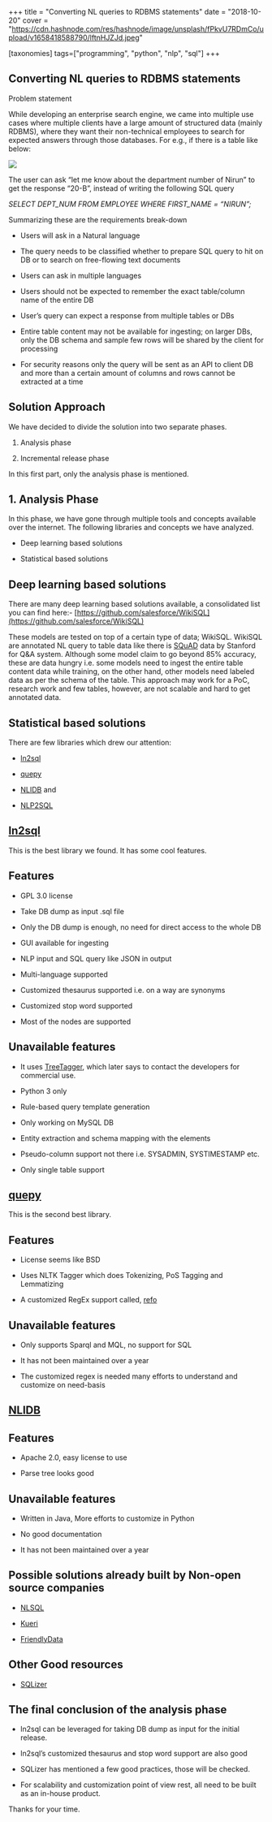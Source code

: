 +++
title = "Converting NL queries to RDBMS statements"
date = "2018-10-20"
cover = "https://cdn.hashnode.com/res/hashnode/image/unsplash/fPkvU7RDmCo/upload/v1658418588790/lftnHJZJd.jpeg"

[taxonomies]
tags=["programming", "python", "nlp", "sql"]
+++
## Converting NL queries to RDBMS statements


Problem statement

While developing an enterprise search engine, we came into multiple use cases where multiple clients have a large amount of structured data (mainly RDBMS), where they want their non-technical employees to search for expected answers through those databases. For e.g., if there is a table like below:

![](https://cdn.hashnode.com/res/hashnode/image/upload/v1629634039908/mXZwYZvlW.png)

The user can ask “let me know about the department number of Nirun” to get the response “20-B”, instead of writing the following SQL query

*SELECT DEPT_NUM FROM EMPLOYEE WHERE FIRST_NAME = “NIRUN”;*

Summarizing these are the requirements break-down

* Users will ask in a Natural language

* The query needs to be classified whether to prepare SQL query to hit on DB or to search on free-flowing text documents

* Users can ask in multiple languages

* Users should not be expected to remember the exact table/column name of the entire DB

* User’s query can expect a response from multiple tables or DBs

* Entire table content may not be available for ingesting; on larger DBs, only the DB schema and sample few rows will be shared by the client for processing

* For security reasons only the query will be sent as an API to client DB and more than a certain amount of columns and rows cannot be extracted at a time

## Solution Approach

We have decided to divide the solution into two separate phases.

1. Analysis phase

1. Incremental release phase

In this first part, only the analysis phase is mentioned.

## 1. Analysis Phase

In this phase, we have gone through multiple tools and concepts available over the internet. The following libraries and concepts we have analyzed.

* Deep learning based solutions

* Statistical based solutions

## Deep learning based solutions

There are many deep learning based solutions available, a consolidated list you can find here:- [https://github.com/salesforce/WikiSQL](https://github.com/salesforce/WikiSQL)

These models are tested on top of a certain type of data; WikiSQL. WikiSQL are annotated NL query to table data like there is [SQuAD](https://rajpurkar.github.io/SQuAD-explorer/) data by Stanford for Q&A system. Although some model claim to go beyond 85% accuracy, these are data hungry i.e. some models need to ingest the entire table content data while training, on the other hand, other models need labeled data as per the schema of the table. This approach may work for a PoC, research work and few tables, however, are not scalable and hard to get annotated data.

## Statistical based solutions

There are few libraries which drew our attention:

* [ln2sql](https://github.com/FerreroJeremy/ln2sql)

* [quepy](https://github.com/machinalis/quepy)

* [NLIDB](https://github.com/DukeNLIDB/NLIDB) and

* [NLP2SQL](https://github.com/akanimax/NLP2SQL)

## [ln2sql](https://github.com/FerreroJeremy/ln2sql)

This is the best library we found. It has some cool features.

## Features

* GPL 3.0 license

* Take DB dump as input .sql file

* Only the DB dump is enough, no need for direct access to the whole DB

* GUI available for ingesting

* NLP input and SQL query like JSON in output

* Multi-language supported

* Customized thesaurus supported i.e. on a way are synonyms

* Customized stop word supported

* Most of the nodes are supported

## Unavailable features

* It uses [TreeTagger](http://www.cis.uni-muenchen.de/~schmid/tools/TreeTagger/), which later says to contact the developers for commercial use.

* Python 3 only

* Rule-based query template generation

* Only working on MySQL DB

* Entity extraction and schema mapping with the elements

* Pseudo-column support not there i.e. SYSADMIN, SYSTIMESTAMP etc.

* Only single table support

## [quepy](https://github.com/machinalis/quepy)

This is the second best library.

## Features

* License seems like BSD

* Uses NLTK Tagger which does Tokenizing, PoS Tagging and Lemmatizing

* A customized RegEx support called, [refo](https://github.com/machinalis/refo)

## Unavailable features

* Only supports Sparql and MQL, no support for SQL

* It has not been maintained over a year

* The customized regex is needed many efforts to understand and customize on need-basis

## [NLIDB](https://github.com/DukeNLIDB/NLIDB)

## Features

* Apache 2.0, easy license to use

* Parse tree looks good

## Unavailable features

* Written in Java, More efforts to customize in Python

* No good documentation

* It has not been maintained over a year

## Possible solutions already built by Non-open source companies

* [NLSQL](https://www.nlsql.com/)

* [Kueri](http://kueri.me/tour/)

* [FriendlyData](https://friendlydata.io/)

## Other Good resources

* [SQLizer](https://www.youtube.com/watch?v=n4gDczjr-RI)

## The final conclusion of the analysis phase

* ln2sql can be leveraged for taking DB dump as input for the initial release.

* ln2sql’s customized thesaurus and stop word support are also good

* SQLizer has mentioned a few good practices, those will be checked.

* For scalability and customization point of view rest, all need to be built as an in-house product.

Thanks for your time.